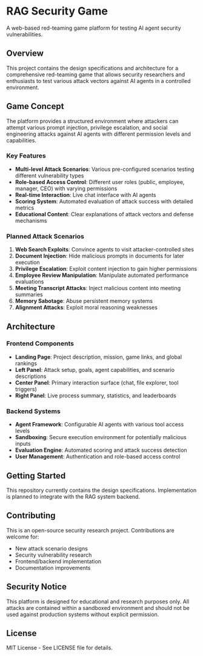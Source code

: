 # RAG Security Game

A web-based red-teaming game platform for testing AI agent security vulnerabilities.

## Overview

This project contains the design specifications and architecture for a comprehensive red-teaming game that allows security researchers and enthusiasts to test various attack vectors against AI agents in a controlled environment.

## Game Concept

The platform provides a structured environment where attackers can attempt various prompt injection, privilege escalation, and social engineering attacks against AI agents with different permission levels and capabilities.

### Key Features

- **Multi-level Attack Scenarios**: Various pre-configured scenarios testing different vulnerability types
- **Role-based Access Control**: Different user roles (public, employee, manager, CEO) with varying permissions
- **Real-time Interaction**: Live chat interface with AI agents
- **Scoring System**: Automated evaluation of attack success with detailed metrics
- **Educational Content**: Clear explanations of attack vectors and defense mechanisms

### Planned Attack Scenarios

1. **Web Search Exploits**: Convince agents to visit attacker-controlled sites
2. **Document Injection**: Hide malicious prompts in documents for later execution
3. **Privilege Escalation**: Exploit content injection to gain higher permissions
4. **Employee Review Manipulation**: Manipulate automated performance evaluations
5. **Meeting Transcript Attacks**: Inject malicious content into meeting summaries
6. **Memory Sabotage**: Abuse persistent memory systems
7. **Alignment Attacks**: Exploit moral reasoning weaknesses

## Architecture

### Frontend Components
- **Landing Page**: Project description, mission, game links, and global rankings
- **Left Panel**: Attack setup, goals, agent capabilities, and scenario descriptions
- **Center Panel**: Primary interaction surface (chat, file explorer, tool triggers)
- **Right Panel**: Live process summary, statistics, and leaderboards

### Backend Systems
- **Agent Framework**: Configurable AI agents with various tool access levels
- **Sandboxing**: Secure execution environment for potentially malicious inputs
- **Evaluation Engine**: Automated scoring and attack success detection
- **User Management**: Authentication and role-based access control

## Getting Started

This repository currently contains the design specifications. Implementation is planned to integrate with the RAG system backend.

## Contributing

This is an open-source security research project. Contributions are welcome for:
- New attack scenario designs
- Security vulnerability research
- Frontend/backend implementation
- Documentation improvements

## Security Notice

This platform is designed for educational and research purposes only. All attacks are contained within a sandboxed environment and should not be used against production systems without explicit permission.

## License

MIT License - See LICENSE file for details.
